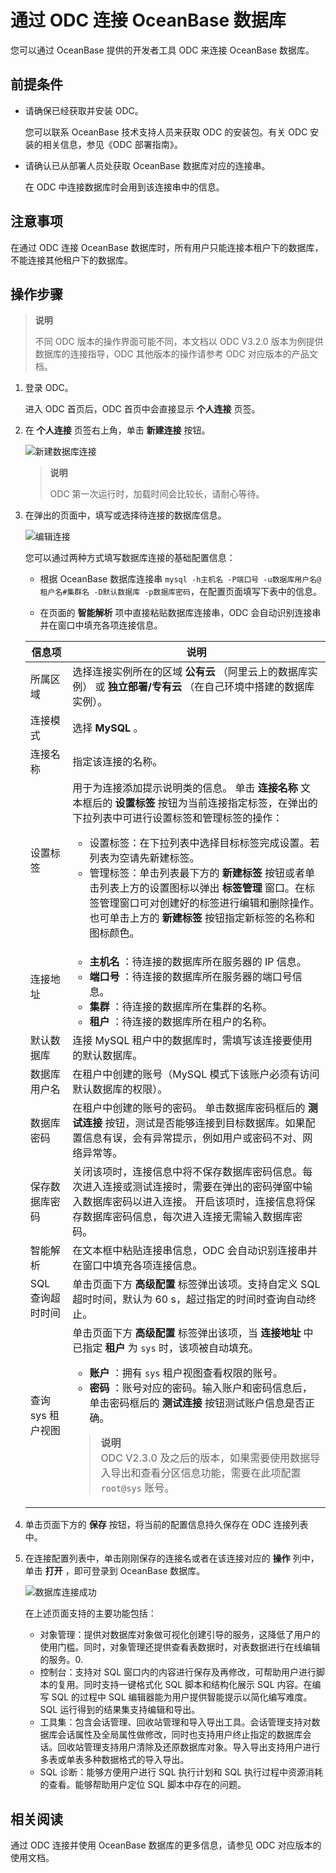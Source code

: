# 通过 ODC 连接 OceanBase 数据库

您可以通过 OceanBase 提供的开发者工具 ODC 来连接 OceanBase 数据库。

## 前提条件

* 请确保已经获取并安装 ODC。

  您可以联系 OceanBase 技术支持人员来获取 ODC 的安装包。有关 ODC 安装的相关信息，参见《ODC 部署指南》。
  
* 请确认已从部署人员处获取 OceanBase 数据库对应的连接串。

  在 ODC 中连接数据库时会用到该连接串中的信息。
  
## 注意事项

在通过 ODC 连接 OceanBase 数据库时，所有用户只能连接本租户下的数据库，不能连接其他租户下的数据库。

## 操作步骤

>**说明**
>
>不同 ODC 版本的操作界面可能不同，本文档以 ODC V3.2.0 版本为例提供数据库的连接指导，ODC 其他版本的操作请参考 ODC 对应版本的产品文档。

1. 登录 ODC。

   进入 ODC 首页后，ODC 首页中会直接显示 **个人连接** 页签。

2. 在 **个人连接** 页签右上角，单击 **新建连接** 按钮。

    ![新建数据库连接](https://obbusiness-private.oss-cn-shanghai.aliyuncs.com/doc/img/observer/V3.1.3/zh-CN/developer-guide/connect-to-oceanbase-database/4.%E6%96%B0%E5%BB%BA%E6%95%B0%E6%8D%AE%E5%BA%93%E8%BF%9E%E6%8E%A5.png)

    >**说明**
    >
    >ODC 第一次运行时，加载时间会比较长，请耐心等待。

3. 在弹出的页面中，填写或选择待连接的数据库信息。

   ![编辑连接](https://obbusiness-private.oss-cn-shanghai.aliyuncs.com/doc/img/observer/V3.1.3/zh-CN/developer-guide/connect-to-oceanbase-database/4.%E7%BC%96%E8%BE%91%E8%BF%9E%E6%8E%A5.png)

   您可以通过两种方式填写数据库连接的基础配置信息：

   * 根据 OceanBase 数据库连接串 `mysql -h主机名 -P端口号 -u数据库用户名@租户名#集群名 -D默认数据库 -p数据库密码`，在配置页面填写下表中的信息。

   * 在页面的 **智能解析** 项中直接粘贴数据库连接串，ODC 会自动识别连接串并在窗口中填充各项连接信息。

    |     信息项     |       说明       |
    |-------------|-------------------------------------------|
    | 所属区域        | 选择连接实例所在的区域 **公有云** （阿里云上的数据库实例） 或 **独立部署/专有云** （在自己环境中搭建的数据库实例）。              |
    | 连接模式        | 选择 **MySQL**  。    |
    | 连接名称        | 指定该连接的名称。      |
    | 设置标签        | 用于为连接添加提示说明类的信息。 单击 **连接名称** 文本框后的 **设置标签** 按钮为当前连接指定标签，在弹出的下拉列表中可进行设置标签和管理标签的操作： <ul><li>设置标签：在下拉列表中选择目标标签完成设置。若列表为空请先新建标签。<li> 管理标签：单击列表最下方的 **新建标签** 按钮或者单击列表上方的设置图标以弹出 **标签管理** 窗口。在标签管理窗口可对创建好的标签进行编辑和删除操作。也可单击上方的 **新建标签** 按钮指定新标签的名称和图标颜色。</li></ul> |
    | 连接地址        | <ul><li>**主机名** ：待连接的数据库所在服务器的 IP 信息。</li><li> **端口号** ：待连接的数据库所在服务器的端口号信息。</li> <li>**集群** ：待连接的数据库所在集群的名称。</li><li> **租户** ：待连接的数据库所在租户的名称。</li></ul>  |
    | 默认数据库       | 连接 MySQL 租户中的数据库时，需填写该连接要使用的默认数据库。   |
    | 数据库用户名      | 在租户中创建的账号（MySQL 模式下该账户必须有访问默认数据库的权限）。          |
    | 数据库密码       | 在租户中创建的账号的密码。 单击数据库密码框后的 **测试连接** 按钮，测试是否能够连接到目标数据库。如果配置信息有误，会有异常提示，例如用户或密码不对、网络异常等。           |
    | 保存数据库密码     | 关闭该项时，连接信息中将不保存数据库密码信息。每次进入连接或测试连接时，需要在弹出的密码弹窗中输入数据库密码以进入连接。 开启该项时，连接信息将保存数据库密码信息，每次进入连接无需输入数据库密码。             |
    | 智能解析        | 在文本框中粘贴连接串信息，ODC 会自动识别连接串并在窗口中填充各项连接信息。        |
    | SQL 查询超时时间  | 单击页面下方 **高级配置** 标签弹出该项。支持自定义 SQL 超时时间，默认为 60 s，超过指定的时间时查询自动终止。 |
    | 查询 sys 租户视图 | 单击页面下方 **高级配置** 标签弹出该项，当 **连接地址** 中已指定 **租户** 为 `sys` 时，该项被自动填充。<ul><li> **账户** ：拥有 `sys` 租户视图查看权限的账号。</li><li> **密码** ：账号对应的密码。输入账户和密码信息后，单击密码框后的 **测试连接** 按钮测试账户信息是否正确。</li></ul> <blockquote>**说明** </br> ODC V2.3.0 及之后的版本，如果需要使用数据导入导出和查看分区信息功能，需要在此项配置 `root@sys` 账号。</blockquote> |

4. 单击页面下方的 **保存** 按钮，将当前的配置信息持久保存在 ODC 连接列表中。

5. 在连接配置列表中，单击刚刚保存的连接名或者在该连接对应的 **操作** 列中，单击 **打开** ，即可登录到 OceanBase 数据库。

   ![数据库连接成功](https://obbusiness-private.oss-cn-shanghai.aliyuncs.com/doc/img/observer/V3.1.3/zh-CN/developer-guide/connect-to-oceanbase-database/4.%E6%95%B0%E6%8D%AE%E5%BA%93%E8%BF%9E%E6%8E%A5%E6%88%90%E5%8A%9F.png)

   在上述页面支持的主要功能包括：

   * 对象管理：提供对数据库对象做可视化创建引导的服务，这降低了用户的使用门槛。同时，对象管理还提供查看表数据时，对表数据进行在线编辑的服务。0.
   * 控制台：支持对 SQL 窗口内的内容进行保存及再修改，可帮助用户进行脚本的复用。同时支持一键格式化 SQL 脚本和结构化展示 SQL 内容。在编写 SQL 的过程中 SQL 编辑器能为用户提供智能提示以简化编写难度。SQL 运行得到的结果集支持编辑和导出。
   * 工具集：包含会话管理、回收站管理和导入导出工具。会话管理支持对数据库会话属性及全局属性做修改，同时也支持用户终止指定的数据库会话。回收站管理支持用户清除及还原数据库对象。导入导出支持用户进行多表或单表多种数据格式的导入导出。
   * SQL 诊断：能够方便用户进行 SQL 执行计划和 SQL 执行过程中资源消耗的查看。能够帮助用户定位 SQL 脚本中存在的问题。

## 相关阅读

通过 ODC 连接并使用 OceanBase 数据库的更多信息，请参见 ODC 对应版本的使用文档。
